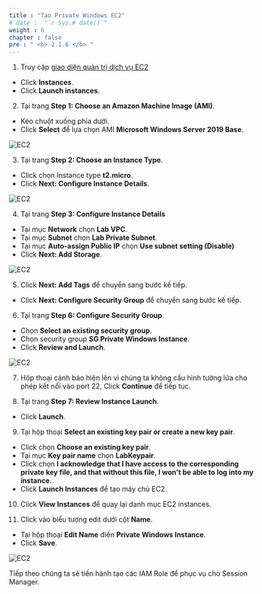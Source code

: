 ```yaml
---
title : "Tạo Private Windows EC2"
# date :  "`r Sys.# date()`" 
weight : 6
chapter : false
pre : " <b> 2.1.6 </b> "
---
```


1. Truy cập [giao diện quản trị dịch vụ EC2](https://console.aws.amazon.com/ec2/v2/home)
  + Click **Instances**.
  + Click **Launch instances**.
  
2. Tại trang **Step 1: Choose an Amazon Machine Image (AMI)**.
  + Kéo chuột xuống phía dưới.
  + Click **Select** để lựa chọn AMI **Microsoft Windows Server 2019 Base**.
  
![EC2](/images/2.prerequisite/034-createec2.png)

3. Tại trang **Step 2: Choose an Instance Type**.
 + Click chọn Instance type **t2.micro**.
 + Click **Next: Configure Instance Details**.
 
![EC2](/images/2.prerequisite/029-createec2.png)

4. Tại trang **Step 3: Configure Instance Details**
  + Tại mục **Network** chọn **Lab VPC**.
  + Tại mục **Subnet** chọn **Lab Private Subnet**.
  + Tại mục **Auto-assign Public IP** chọn **Use subnet setting (Disable)**
  + Click **Next: Add Storage**.

![EC2](/images/2.prerequisite/035-createec2.png)

5. Click **Next: Add Tags** để chuyển sang bước kế tiếp.
  + Click **Next: Configure Security Group** để chuyển sang bước kế tiếp.


6. Tại trang **Step 6: Configure Security Group**.
  + Chọn **Select an existing security group**.
  + Chọn security group **SG Private Windows Instance**.
  + Click **Review and Launch**.

![EC2](/images/2.prerequisite/036-createec2.png)

7. Hộp thoại cảnh báo hiện lên vì chúng ta không cấu hình tường lửa cho phép kết nối vào port 22, Click **Continue** để tiếp tục.

8. Tại trang **Step 7: Review Instance Launch**.
  + Click **Launch**.

9. Tại hộp thoại **Select an existing key pair or create a new key pair**.
  + Click chọn **Choose an existing key pair**.
  + Tại mục **Key pair name** chọn **LabKeypair**.
  + Click chọn **I acknowledge that I have access to the corresponding private key file, and that without this file, I won't be able to log into my instance.**.
  + Click **Launch Instances** để tạo máy chủ EC2.

10. Click **View Instances** để quay lại danh mục EC2 instances.

11. Click vào biểu tượng edit dưới cột **Name**.
  + Tại hộp thoại **Edit Name** điền **Private Windows Instance**.
  + Click **Save**.

![EC2](/images/2.prerequisite/033-createec2.png)

Tiếp theo chúng ta sẽ tiến hành tạo các IAM Role để phục vụ cho Session Manager.